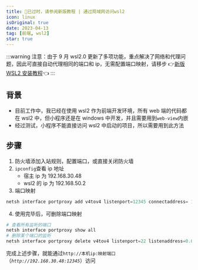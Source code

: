 ```yaml
---
title: 🚫已过时，请参阅新版教程 | 通过局域网访问wsl2
icon: linux
isOriginal: true
date: 2023-04-13
tag: [前端, wsl2]
star: true
---
```


:::warning
注意：由于 9 月 wsl2.0 更新了多项功能，重点解决了网络和代理问题，因此可直接自动代理相同的端口和 ip，无需配置端口映射，请移步 👉[新版 WSL2 安装教程](./wsl2-new-install.md)👈
:::

## 背景

- 目前工作中，我已经在使用 wsl2 作为前端开发环境，所有 web 端的代码都在 wsl2 中，但小程序还是在 windows 中开发，并且需要用到`web-view`内嵌
- 经过测试，小程序不能直接访问 wsl2 中启动的项目，所以需要用到此方法

## 步骤

1. 防火墙添加入站规则，配置端口，或直接关闭防火墙
2. `ipconfig`查看 ip 地址
   - 宿主 ip 为 192.168.30.48
   - wsl2 的 ip 为 192.168.50.2
3. 端口映射

```powershell
netsh interface portproxy add v4tov4 listenport=12345 connectaddress= 192.168.50.2 connectport=8080 listenaddress=0.0.0.0 protocol=tcp
```

4. 使用完毕后，可删除端口映射

```powershell
# 查看所有监听的端口
netsh interface portproxy show all
# 删除某个端口的监听
netsh interface portproxy delete v4tov4 listenport=22 listenaddress=0.0.0.0
```

完成上述步骤，就能通过`http://本机ip:映射端口`（_`http://192.168.30.48:12345`_）访问
